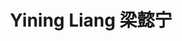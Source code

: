 ---
layout: page
title: Yining Liang 梁懿宁
description: PhD Student<br />博士研究生<br />&nbsp;
img: /assets/avatar/yining-jbl.jpg
email: yiningliang@foxmail.com
bio: >
    Yining was born in Wuzhou, Guangxi, China (the birthplace of Cantonese, historically known as Guangxin, at the border between Guangdong and Guangxi). She received her BSc in Bioinformatics from Hunan Agricultural University, and her MSc in Biology from SUSTech. After joining COmics Lab for her PhD, she continues bioinformatics research to explore liver cancer splicing. As an ‘experienced SUSTecher’, Yining has her own rhythm of life. Her wishes are to publish papers and healthily improve her badminton skills. Besides conducting serious scientific research, she proudly represents SUSTech in the badminton team and hopes to continue her hobby and speciality in her PhD. So, if you like to play badminton, don't forget to invite her. Although Yining’s MBTI is ENFP (‘happy puppies’), she prefers kittens. Her pet is a female blue bicolor Ragdoll cat named Cookie.
bio_cn: >
    懿宁来自广西梧州（粤语发源地，古时称广信，处于两广交界）。她本科毕业于湖南农业大学，获生物信息学专业理学学士学位；硕士毕业于南方科技大学，获生物学专业理学硕士学位。博士加入COmics Lab后，她继续从事Dry Lab研究，进行可变剪切调控肝癌的课题探索。作为一名“老南科人”，懿宁有自己的生活节奏，她的愿望是发paper和健康涨球。在认真开展科研之余，她在羽毛球队为校争光，希望博士阶段能延续自己的爱好特长。所以，喜欢打羽毛球的各位，一定别忘了叫上她。虽然是“快乐小狗”（ENFP），但是懿宁更喜欢小猫。她的爱宠是一只名为曲奇（Cookie）的蓝双布偶妹妹。
importance: 23
category: student
---